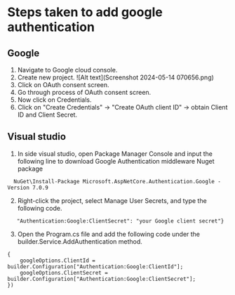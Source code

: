 <h1>Steps taken to add google authentication</h1>

<h2>Google</h2>
<ol>
  <li>Navigate to Google cloud console.</li>
  <li>
    Create new project.
    ![Alt text](Screenshot 2024-05-14 070656.png)
  </li>
  <li>Click on OAuth consent screen.</li>
  <li>Go through process of OAuth consent screen.</li>
  <li>Now click on Credentials.</li>
  <li>Click on "Create Credentials" -> "Create OAuth client ID" -> obtain Client ID and Client Secret.</li>
</ol>

<h2>Visual studio</h2>
<ol>
  <li>In side visual studio, open Package Manager Console and input the following line to download Google Authentication middleware Nuget package</li>
</ol>

```
  NuGet\Install-Package Microsoft.AspNetCore.Authentication.Google -Version 7.0.9
```

<ol start="2">
  <li>Right-click the project, select Manage User Secrets, and type the following code.</li>
</ol>

```{  "Authentication:Google:ClientId": "your Google client ID",
   "Authentication:Google:ClientSecret": "your Google client secret"}
```

<ol start='3'>
  <li>Open the Program.cs file and add the following code under the builder.Service.AddAuthentication method.</li>
</ol>

```.AddGoogle(googleOptions =>
{
    googleOptions.ClientId = builder.Configuration["Authentication:Google:ClientId"];
    googleOptions.ClientSecret = builder.Configuration["Authentication:Google:ClientSecret"];
})
```

